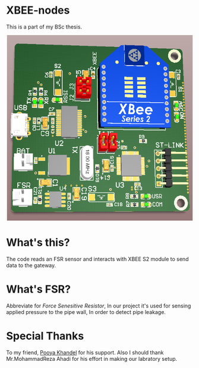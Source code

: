 # XBEE-nodes
This is a part of my BSc thesis.

<p align="center">
    <img src="img/nodes.PNG" height=500 width=500></img>
</p>

# What's this?
The code reads an FSR sensor and interacts with XBEE S2 module to send data to the gateway.
# What's FSR?
Abbreviate for _Force Senesitive Resistor_, In our project it's used for sensing applied pressure to the pipe wall, In order to detect pipe leakage.
# Special Thanks
To my friend, [Pooya Khandel](https://github.com/PoOyaKhandel) for his support. Also I should thank Mr.MohammadReza Ahadi for his effort in making our labratory setup.